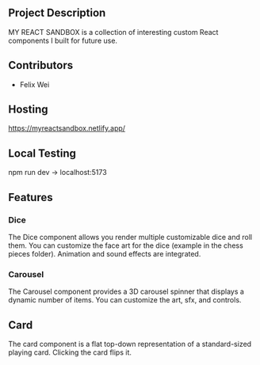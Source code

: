 ## Project Description
MY REACT SANDBOX is a collection of interesting custom React components I built for future use. 

## Contributors
- Felix Wei

## Hosting
https://myreactsandbox.netlify.app/

## Local Testing
npm run dev -> localhost:5173

## Features

### Dice
The Dice component allows you render multiple customizable dice and roll them.
You can customize the face art for the dice (example in the chess pieces folder).
Animation and sound effects are integrated.

### Carousel
The Carousel component provides a 3D carousel spinner that displays a dynamic number of items.
You can customize the art, sfx, and controls. 


## Card
The card component is a flat top-down representation of a standard-sized playing card.
Clicking the card flips it.